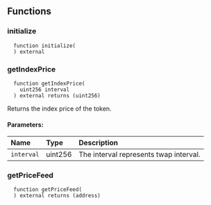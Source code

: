 



## Functions
### initialize
```solidity
  function initialize(
  ) external
```




### getIndexPrice
```solidity
  function getIndexPrice(
    uint256 interval
  ) external returns (uint256)
```

Returns the index price of the token.

#### Parameters:
| Name | Type | Description                                                          |
| :--- | :--- | :------------------------------------------------------------------- |
|`interval` | uint256 | The interval represents twap interval.

### getPriceFeed
```solidity
  function getPriceFeed(
  ) external returns (address)
```





